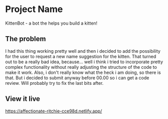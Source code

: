 # Project Name

KittenBot - a bot the helps you build a kitten!

## The problem

I had this thing working pretty well and then i decided to add the possibility for the user to request a new name suggestion for the kitten. That turned out to be a really bad idea, because... well i think i tried to incorporate pretty complex functionality without really adjusting the structure of the code to make it work. Also, i don't really know what the heck i am doing, so there is that. But i decided to submit anyway before 00.00 so i can get a code review. Will probably try to fix the last bits after. 

## View it live

https://affectionate-ritchie-cce98d.netlify.app/


